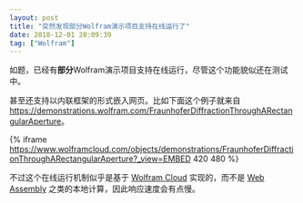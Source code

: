 ```yaml
---
layout: post
title: "突然发现部分Wolfram演示项目支持在线运行了"
date: 2018-12-01 20:09:39
tag: ["Wolfram"]
---
```


如题，已经有**部分**Wolfram演示项目支持在线运行，尽管这个功能貌似还在测试中。

<!--more-->

甚至还支持以内联框架的形式嵌入网页。比如下面这个例子就来自 <https://demonstrations.wolfram.com/FraunhoferDiffractionThroughARectangularAperture>。

{% iframe https://www.wolframcloud.com/objects/demonstrations/FraunhoferDiffractionThroughARectangularAperture?_view=EMBED 420 480 %}

不过这个在线运行机制似乎是基于 [Wolfram Cloud](https://www.wolfram.com/cloud/) 实现的，而不是 [Web Assembly](https://webassembly.org/) 之类的本地计算，因此响应速度会有点慢。
